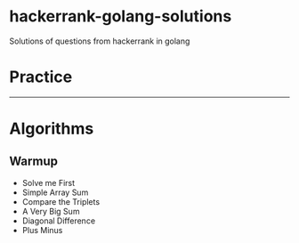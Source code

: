 # hackerrank-golang-solutions
Solutions of questions from hackerrank in golang

# Practice
- - - -

# Algorithms

## Warmup

* Solve me First
* Simple Array Sum
* Compare the Triplets
* A Very Big Sum
* Diagonal Difference
* Plus Minus



